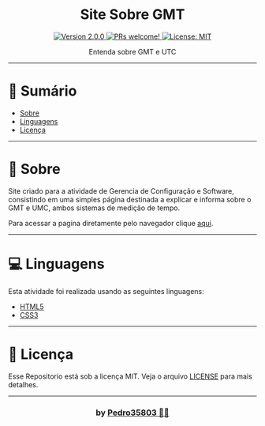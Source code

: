 # <h1 align="center">Site Sobre GMT</h1>

<div align="center">
  <a href="https://github.com/Pedro35803/Site-Sobre-GMT">
    <img src="https://img.shields.io/badge/version-2.0.0-blue.svg?cacheSeconds=2592000" alt="Version 2.0.0"/>
    <img src="https://img.shields.io/static/v1?label=PRs&message=welcome&color=7159c1&labelColor=000000" alt="PRs welcome!"/>
  </a>
  
  <a href="https://github.com/Pedro35803/Site-Sobre-GMT/blob/main/LICENSE">
    <img alt="License: MIT" src="https://img.shields.io/badge/License-MIT-yellow.svg" target="_blank"/>
  </a>
</div>

<p align="center">Entenda sobre GMT e UTC</p>

---
# 📌 Sumário
* [Sobre](#Sobre)
* [Linguagens](#linguagens)
* [Licença](#Licença)

---
<a id="Sobre"></a>
# 🔖 Sobre
<p>
 Site criado para a atividade de Gerencia de Configuração e Software, consistindo em uma simples página destinada a explicar e informa sobre o GMT e UMC, ambos sistemas de medição de tempo.
</p>
<p>
  Para acessar a pagina diretamente pelo navegador clique <a href="https://pedro35803.github.io/Site-Sobre-GMT/" target="_blank">aqui</a>.
</p>

---
<a id="linguagens"></a>
# 💻 Linguagens
Esta atividade foi realizada usando as seguintes linguagens:

* [HTML5](https://developer.mozilla.org/pt-BR/docs/Web/HTML)
* [CSS3](https://developer.mozilla.org/pt-BR/docs/Web/CSS)
<!--* [JavaScript](https://www.javascript.com/)-->

---
<a id="Licença"></a>
# 📕 Licença

Esse Repositorio está sob a licença MIT. Veja o arquivo [LICENSE](https://github.com/Pedro35803/Site-Sobre-GMT/blob/main/LICENSE) para mais detalhes.

---
### <h3 align="center"> by [Pedro35803 👨‍💻](https://github.com/Pedro35803) </h3>
